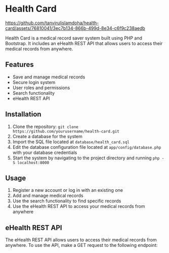 # Health Card



https://github.com/tanvirulislamdoha/health-card/assets/76810041/3ec7b134-866b-499d-8e34-c6f9c238aedb




Health Card is a medical record saver system built using PHP and Bootstrap. It includes an eHealth REST API that allows users to access their medical records from anywhere.

## Features

- Save and manage medical records
- Secure login system
- User roles and permissions
- Search functionality
- eHealth REST API

## Installation

1. Clone the repository: `git clone https://github.com/yourusername/health-card.git`
2. Create a database for the system
3. Import the SQL file located at `database/health_card.sql`
4. Edit the database configuration file located at `app/config/database.php` with your database credentials
5. Start the system by navigating to the project directory and running `php -S localhost:8000`

## Usage

1. Register a new account or log in with an existing one
2. Add and manage medical records
3. Use the search functionality to find specific records
4. Use the eHealth REST API to access your medical records from anywhere

## eHealth REST API

The eHealth REST API allows users to access their medical records from anywhere. To use the API, make a GET request to the following endpoint:


